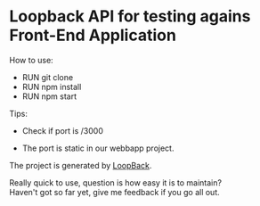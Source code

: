 Loopback API for testing agains Front-End Application
==============

How to use:

  - RUN git clone
  - RUN npm install
  - RUN npm start

Tips:

  - Check if port is /3000

  - The port is static in our webbapp project.

The project is generated by [LoopBack](http://loopback.io).

Really quick to use, question is how easy it is to maintain? <Br />
Haven't got so far yet, give me feedback if you go all out.
